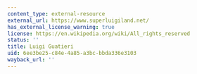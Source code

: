 ```yaml
---
content_type: external-resource
external_url: https://www.superluigiland.net/
has_external_license_warning: true
license: https://en.wikipedia.org/wiki/All_rights_reserved
status: ''
title: Luigi Guatieri
uid: 6ee3be25-c84e-4a85-a3bc-bbda336e3103
wayback_url: ''
---
```


